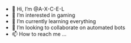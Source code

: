 - 👋 Hi, I’m @A-X-C-E-L
- 👀 I’m interested in gaming
- 🌱 I’m currently learning everything
- 💞️ I’m looking to collaborate on automated bots
- 📫 How to reach me ...

<!---
A-X-C-E-L/A-X-C-E-L is a ✨ special ✨ repository because its `README.md` (this file) appears on your GitHub profile.
You can click the Preview link to take a look at your changes.
--->
